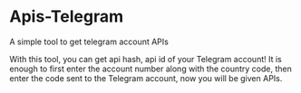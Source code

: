 # Apis-Telegram

A simple tool to get telegram account APIs 


With this tool, you can get api hash, api id of your Telegram account! It is enough to first enter the account number along with the country code, then enter the code sent to the Telegram account, now you will be given APIs. 


 
